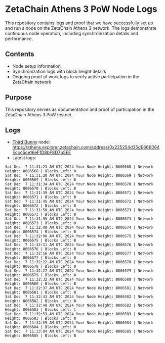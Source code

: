 # ZetaChain Athens 3 PoW Node Logs
This repository contains logs and proof that we have successfully set up and run a node on the ZetaChain Athens 3 network. The logs demonstrate continuous node operation, including synchronization details and performance.

## Contents
- Node setup information
- Synchronization logs with block height details
- Ongoing proof of work logs to verify active participation in the ZetaChain network

## Purpose
This repository serves as documentation and proof of participation in the ZetaChain Athens 3 PoW testnet.

## Logs

- [Third Bunny](https://thirdbunny.xyz/) node: https://athens.explorer.zetachain.com/address/0x225254d35dE666064Eccc5ce16eF1D8bF8D7b5EE
- Latest logs:
```
Sat Dec  7 11:31:23 AM UTC 2024 Your Node Height: 8006568 | Network Height: 8006568 | Blocks Left: 0
Sat Dec  7 11:31:28 AM UTC 2024 Your Node Height: 8006569 | Network Height: 8006569 | Blocks Left: 0
Sat Dec  7 11:31:34 AM UTC 2024 Your Node Height: 8006570 | Network Height: 8006570 | Blocks Left: 0
Sat Dec  7 11:31:39 AM UTC 2024 Your Node Height: 8006571 | Network Height: 8006571 | Blocks Left: 0
Sat Dec  7 11:31:45 AM UTC 2024 Your Node Height: 8006572 | Network Height: 8006572 | Blocks Left: 0
Sat Dec  7 11:31:50 AM UTC 2024 Your Node Height: 8006573 | Network Height: 8006573 | Blocks Left: 0
Sat Dec  7 11:31:55 AM UTC 2024 Your Node Height: 8006573 | Network Height: 8006573 | Blocks Left: 0
Sat Dec  7 11:32:00 AM UTC 2024 Your Node Height: 8006574 | Network Height: 8006574 | Blocks Left: 0
Sat Dec  7 11:32:06 AM UTC 2024 Your Node Height: 8006575 | Network Height: 8006575 | Blocks Left: 0
Sat Dec  7 11:32:11 AM UTC 2024 Your Node Height: 8006576 | Network Height: 8006576 | Blocks Left: 0
Sat Dec  7 11:32:16 AM UTC 2024 Your Node Height: 8006577 | Network Height: 8006577 | Blocks Left: 0
Sat Dec  7 11:32:22 AM UTC 2024 Your Node Height: 8006578 | Network Height: 8006578 | Blocks Left: 0
Sat Dec  7 11:32:27 AM UTC 2024 Your Node Height: 8006579 | Network Height: 8006579 | Blocks Left: 0
Sat Dec  7 11:32:32 AM UTC 2024 Your Node Height: 8006580 | Network Height: 8006580 | Blocks Left: 0
Sat Dec  7 11:32:37 AM UTC 2024 Your Node Height: 8006581 | Network Height: 8006581 | Blocks Left: 0
Sat Dec  7 11:32:43 AM UTC 2024 Your Node Height: 8006582 | Network Height: 8006582 | Blocks Left: 0
Sat Dec  7 11:32:48 AM UTC 2024 Your Node Height: 8006582 | Network Height: 8006583 | Blocks Left: 1
Sat Dec  7 11:32:53 AM UTC 2024 Your Node Height: 8006583 | Network Height: 8006583 | Blocks Left: 0
Sat Dec  7 11:32:59 AM UTC 2024 Your Node Height: 8006584 | Network Height: 8006584 | Blocks Left: 0
Sat Dec  7 11:33:04 AM UTC 2024 Your Node Height: 8006585 | Network Height: 8006585 | Blocks Left: 0
```
